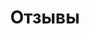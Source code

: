 ---
title: 'Отзывы'
template: 'section_paginated.html'
page_template: 'service_page.html'
sort_by: 'weight'
paginate_by: 5
extra:
  sidebar:
    hide_reviews: true
---